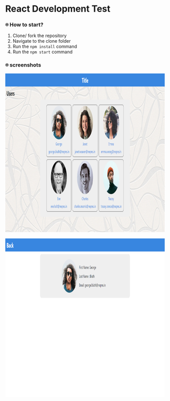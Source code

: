 # React Development Test

### ⍟ How to start?

1. Clone/ fork the repository
2. Navigate to the clone folder
3. Run the `npm install` command
4. Run the `npm start` command


### ⍟ screenshots

<p align="center">
<img src="src/Resources/screencapture1.png" height="500"/> &nbsp;
<img src="src/Resources/screencapture2.png" height="500"/> &nbsp;
</p>  